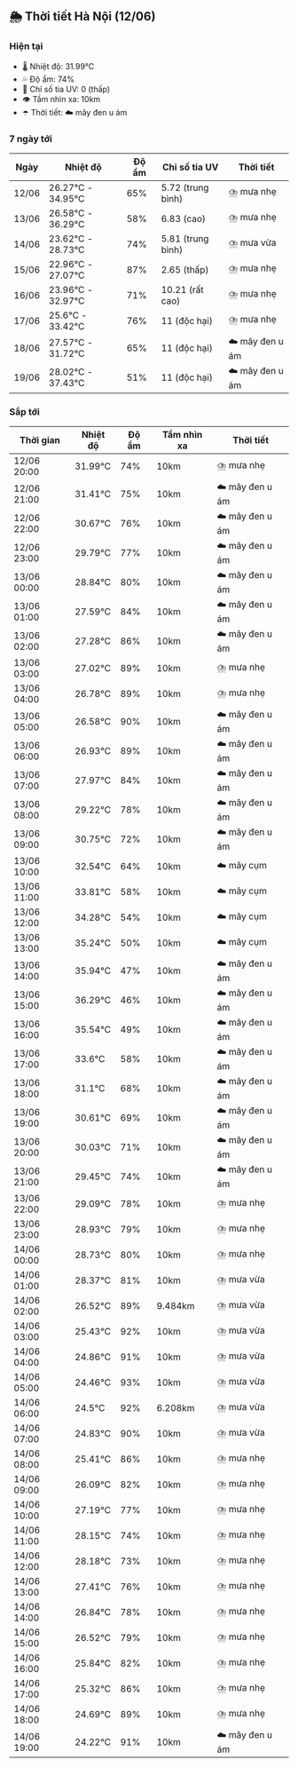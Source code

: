 ## 🌦️ Thời tiết Hà Nội (12/06)

### Hiện tại

- 🌡️ Nhiệt độ: 31.99℃
- 💦 Độ ẩm: 74%
- 🌟 Chỉ số tia UV: 0 (thấp)
- 👁️ Tầm nhìn xa: 10km
- ☂️ Thời tiết: ☁️ mây đen u ám

### 7 ngày tới

| Ngày | Nhiệt độ | Độ ẩm | Chỉ số tia UV | Thời tiết |
| --- | --- | --- | --- | --- |
| 12/06 | 26.27℃ - 34.95℃ | 65% | 5.72 (trung bình) | ⛈️ mưa nhẹ |
| 13/06 | 26.58℃ - 36.29℃ | 58% | 6.83 (cao) | ⛈️ mưa nhẹ |
| 14/06 | 23.62℃ - 28.73℃ | 74% | 5.81 (trung bình) | ⛈️ mưa vừa |
| 15/06 | 22.96℃ - 27.07℃ | 87% | 2.65 (thấp) | ⛈️ mưa nhẹ |
| 16/06 | 23.96℃ - 32.97℃ | 71% | 10.21 (rất cao) | ⛈️ mưa nhẹ |
| 17/06 | 25.6℃ - 33.42℃ | 76% | 11 (độc hại) | ⛈️ mưa nhẹ |
| 18/06 | 27.57℃ - 31.72℃ | 65% | 11 (độc hại) | ☁️ mây đen u ám |
| 19/06 | 28.02℃ - 37.43℃ | 51% | 11 (độc hại) | ☁️ mây đen u ám |

### Sắp tới

| Thời gian | Nhiệt độ | Độ ẩm | Tầm nhìn xa | Thời tiết |
| --- | --- | --- | --- | --- |
| 12/06 20:00 | 31.99℃ | 74% | 10km | ⛈️ mưa nhẹ |
| 12/06 21:00 | 31.41℃ | 75% | 10km | ☁️ mây đen u ám |
| 12/06 22:00 | 30.67℃ | 76% | 10km | ☁️ mây đen u ám |
| 12/06 23:00 | 29.79℃ | 77% | 10km | ☁️ mây đen u ám |
| 13/06 00:00 | 28.84℃ | 80% | 10km | ☁️ mây đen u ám |
| 13/06 01:00 | 27.59℃ | 84% | 10km | ☁️ mây đen u ám |
| 13/06 02:00 | 27.28℃ | 86% | 10km | ☁️ mây đen u ám |
| 13/06 03:00 | 27.02℃ | 89% | 10km | ⛈️ mưa nhẹ |
| 13/06 04:00 | 26.78℃ | 89% | 10km | ⛈️ mưa nhẹ |
| 13/06 05:00 | 26.58℃ | 90% | 10km | ☁️ mây đen u ám |
| 13/06 06:00 | 26.93℃ | 89% | 10km | ☁️ mây đen u ám |
| 13/06 07:00 | 27.97℃ | 84% | 10km | ☁️ mây đen u ám |
| 13/06 08:00 | 29.22℃ | 78% | 10km | ☁️ mây đen u ám |
| 13/06 09:00 | 30.75℃ | 72% | 10km | ☁️ mây đen u ám |
| 13/06 10:00 | 32.54℃ | 64% | 10km | ☁️ mây cụm |
| 13/06 11:00 | 33.81℃ | 58% | 10km | ☁️ mây cụm |
| 13/06 12:00 | 34.28℃ | 54% | 10km | ☁️ mây cụm |
| 13/06 13:00 | 35.24℃ | 50% | 10km | ☁️ mây cụm |
| 13/06 14:00 | 35.94℃ | 47% | 10km | ☁️ mây đen u ám |
| 13/06 15:00 | 36.29℃ | 46% | 10km | ☁️ mây đen u ám |
| 13/06 16:00 | 35.54℃ | 49% | 10km | ☁️ mây đen u ám |
| 13/06 17:00 | 33.6℃ | 58% | 10km | ☁️ mây đen u ám |
| 13/06 18:00 | 31.1℃ | 68% | 10km | ☁️ mây đen u ám |
| 13/06 19:00 | 30.61℃ | 69% | 10km | ☁️ mây đen u ám |
| 13/06 20:00 | 30.03℃ | 71% | 10km | ☁️ mây đen u ám |
| 13/06 21:00 | 29.45℃ | 74% | 10km | ☁️ mây đen u ám |
| 13/06 22:00 | 29.09℃ | 78% | 10km | ⛈️ mưa nhẹ |
| 13/06 23:00 | 28.93℃ | 79% | 10km | ⛈️ mưa nhẹ |
| 14/06 00:00 | 28.73℃ | 80% | 10km | ⛈️ mưa nhẹ |
| 14/06 01:00 | 28.37℃ | 81% | 10km | ⛈️ mưa vừa |
| 14/06 02:00 | 26.52℃ | 89% | 9.484km | ⛈️ mưa vừa |
| 14/06 03:00 | 25.43℃ | 92% | 10km | ⛈️ mưa vừa |
| 14/06 04:00 | 24.86℃ | 91% | 10km | ⛈️ mưa vừa |
| 14/06 05:00 | 24.46℃ | 93% | 10km | ⛈️ mưa vừa |
| 14/06 06:00 | 24.5℃ | 92% | 6.208km | ⛈️ mưa vừa |
| 14/06 07:00 | 24.83℃ | 90% | 10km | ⛈️ mưa vừa |
| 14/06 08:00 | 25.41℃ | 86% | 10km | ⛈️ mưa nhẹ |
| 14/06 09:00 | 26.09℃ | 82% | 10km | ⛈️ mưa nhẹ |
| 14/06 10:00 | 27.19℃ | 77% | 10km | ⛈️ mưa nhẹ |
| 14/06 11:00 | 28.15℃ | 74% | 10km | ⛈️ mưa nhẹ |
| 14/06 12:00 | 28.18℃ | 73% | 10km | ⛈️ mưa nhẹ |
| 14/06 13:00 | 27.41℃ | 76% | 10km | ⛈️ mưa nhẹ |
| 14/06 14:00 | 26.84℃ | 78% | 10km | ⛈️ mưa nhẹ |
| 14/06 15:00 | 26.52℃ | 79% | 10km | ⛈️ mưa nhẹ |
| 14/06 16:00 | 25.84℃ | 82% | 10km | ⛈️ mưa nhẹ |
| 14/06 17:00 | 25.32℃ | 86% | 10km | ⛈️ mưa nhẹ |
| 14/06 18:00 | 24.69℃ | 89% | 10km | ⛈️ mưa nhẹ |
| 14/06 19:00 | 24.22℃ | 91% | 10km | ☁️ mây đen u ám |
